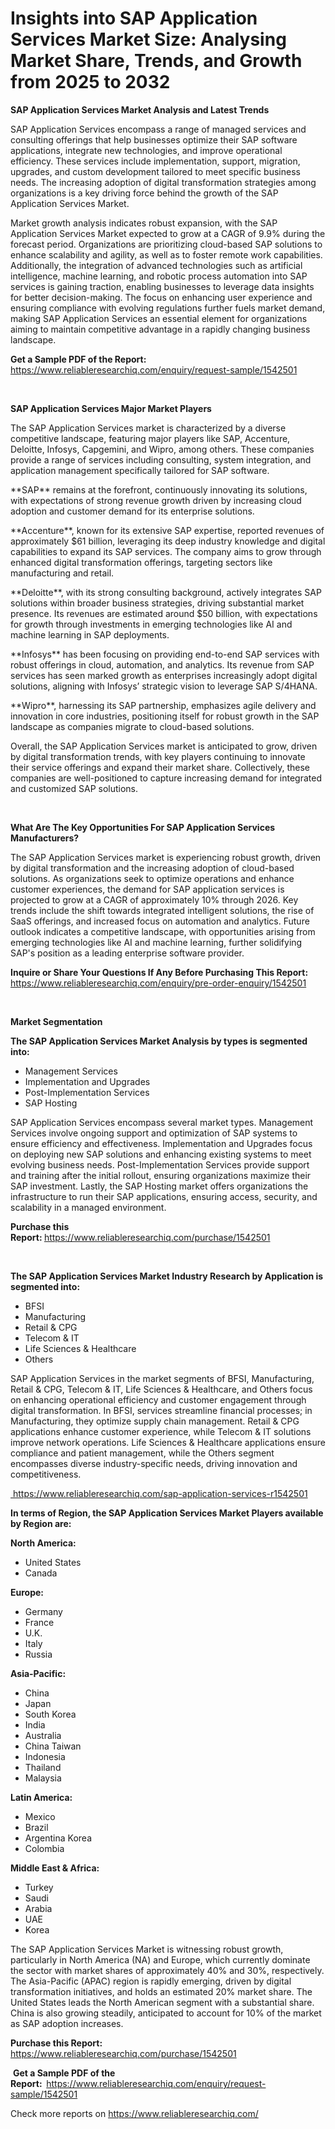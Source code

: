 <p><h1>Insights into SAP Application Services Market Size: Analysing Market Share, Trends, and Growth from 2025 to 2032</h1></p><p><strong>SAP Application Services Market Analysis and Latest Trends</strong></p>
<p><p>SAP Application Services encompass a range of managed services and consulting offerings that help businesses optimize their SAP software applications, integrate new technologies, and improve operational efficiency. These services include implementation, support, migration, upgrades, and custom development tailored to meet specific business needs. The increasing adoption of digital transformation strategies among organizations is a key driving force behind the growth of the SAP Application Services Market.</p><p>Market growth analysis indicates robust expansion, with the SAP Application Services Market expected to grow at a CAGR of 9.9% during the forecast period. Organizations are prioritizing cloud-based SAP solutions to enhance scalability and agility, as well as to foster remote work capabilities. Additionally, the integration of advanced technologies such as artificial intelligence, machine learning, and robotic process automation into SAP services is gaining traction, enabling businesses to leverage data insights for better decision-making. The focus on enhancing user experience and ensuring compliance with evolving regulations further fuels market demand, making SAP Application Services an essential element for organizations aiming to maintain competitive advantage in a rapidly changing business landscape.</p></p>
<p><strong>Get a Sample PDF of the Report:&nbsp;</strong> <a href="https://www.reliableresearchiq.com/enquiry/request-sample/1542501?utm_campaign=1743&utm_medium=2&utm_source=Github&utm_content=ia&utm_term=09032025&utm_id=sap-application-services">https://www.reliableresearchiq.com/enquiry/request-sample/1542501</a></p>
<p>&nbsp;</p>
<p><strong>SAP Application Services Major Market Players</strong></p>
<p><p>The SAP Application Services market is characterized by a diverse competitive landscape, featuring major players like SAP, Accenture, Deloitte, Infosys, Capgemini, and Wipro, among others. These companies provide a range of services including consulting, system integration, and application management specifically tailored for SAP software.</p><p>**SAP** remains at the forefront, continuously innovating its solutions, with expectations of strong revenue growth driven by increasing cloud adoption and customer demand for its enterprise solutions. </p><p>**Accenture**, known for its extensive SAP expertise, reported revenues of approximately $61 billion, leveraging its deep industry knowledge and digital capabilities to expand its SAP services. The company aims to grow through enhanced digital transformation offerings, targeting sectors like manufacturing and retail.</p><p>**Deloitte**, with its strong consulting background, actively integrates SAP solutions within broader business strategies, driving substantial market presence. Its revenues are estimated around $50 billion, with expectations for growth through investments in emerging technologies like AI and machine learning in SAP deployments.</p><p>**Infosys** has been focusing on providing end-to-end SAP services with robust offerings in cloud, automation, and analytics. Its revenue from SAP services has seen marked growth as enterprises increasingly adopt digital solutions, aligning with Infosys’ strategic vision to leverage SAP S/4HANA.</p><p>**Wipro**, harnessing its SAP partnership, emphasizes agile delivery and innovation in core industries, positioning itself for robust growth in the SAP landscape as companies migrate to cloud-based solutions.</p><p>Overall, the SAP Application Services market is anticipated to grow, driven by digital transformation trends, with key players continuing to innovate their service offerings and expand their market share. Collectively, these companies are well-positioned to capture increasing demand for integrated and customized SAP solutions.</p></p>
<p>&nbsp;</p>
<p><strong>What Are The Key Opportunities For SAP Application Services Manufacturers?</strong></p>
<p><p>The SAP Application Services market is experiencing robust growth, driven by digital transformation and the increasing adoption of cloud-based solutions. As organizations seek to optimize operations and enhance customer experiences, the demand for SAP application services is projected to grow at a CAGR of approximately 10% through 2026. Key trends include the shift towards integrated intelligent solutions, the rise of SaaS offerings, and increased focus on automation and analytics. Future outlook indicates a competitive landscape, with opportunities arising from emerging technologies like AI and machine learning, further solidifying SAP's position as a leading enterprise software provider.</p></p>
<p><strong>Inquire or Share Your Questions If Any Before Purchasing This Report:</strong> <a href="https://www.reliableresearchiq.com/enquiry/pre-order-enquiry/1542501?utm_campaign=1743&utm_medium=2&utm_source=Github&utm_content=ia&utm_term=09032025&utm_id=sap-application-services">https://www.reliableresearchiq.com/enquiry/pre-order-enquiry/1542501</a></p>
<p>&nbsp;</p>
<p><strong>Market Segmentation</strong></p>
<p><strong>The SAP Application Services Market Analysis by types is segmented into:</strong></p>
<p><ul><li>Management Services</li><li>Implementation and Upgrades</li><li>Post-Implementation Services</li><li>SAP Hosting</li></ul></p>
<p><p>SAP Application Services encompass several market types. Management Services involve ongoing support and optimization of SAP systems to ensure efficiency and effectiveness. Implementation and Upgrades focus on deploying new SAP solutions and enhancing existing systems to meet evolving business needs. Post-Implementation Services provide support and training after the initial rollout, ensuring organizations maximize their SAP investment. Lastly, the SAP Hosting market offers organizations the infrastructure to run their SAP applications, ensuring access, security, and scalability in a managed environment.</p></p>
<p><strong>Purchase this Report:&nbsp;</strong><a href="https://www.reliableresearchiq.com/purchase/1542501?utm_campaign=1743&utm_medium=2&utm_source=Github&utm_content=ia&utm_term=09032025&utm_id=sap-application-services">https://www.reliableresearchiq.com/purchase/1542501</a></p>
<p>&nbsp;</p>
<p><strong>The SAP Application Services Market Industry Research by Application is segmented into:</strong></p>
<p><ul><li>BFSI</li><li>Manufacturing</li><li>Retail & CPG</li><li>Telecom & IT</li><li>Life Sciences & Healthcare</li><li>Others</li></ul></p>
<p><p>SAP Application Services in the market segments of BFSI, Manufacturing, Retail & CPG, Telecom & IT, Life Sciences & Healthcare, and Others focus on enhancing operational efficiency and customer engagement through digital transformation. In BFSI, services streamline financial processes; in Manufacturing, they optimize supply chain management. Retail & CPG applications enhance customer experience, while Telecom & IT solutions improve network operations. Life Sciences & Healthcare applications ensure compliance and patient management, while the Others segment encompasses diverse industry-specific needs, driving innovation and competitiveness.</p></p>
<p><a href="https://www.reliableresearchiq.com/sap-application-services-r1542501?utm_campaign=1743&utm_medium=2&utm_source=Github&utm_content=ia&utm_term=09032025&utm_id=sap-application-services">&nbsp;https://www.reliableresearchiq.com/sap-application-services-r1542501</a></p>
<p><strong>In terms of Region, the SAP Application Services Market Players available by Region are:</strong></p>
<p>
    <p> <strong> North America: </strong>
        <ul>
            <li>United States</li>
            <li>Canada</li>
        </ul>
        </p> 
    <p> <strong> Europe: </strong>
        <ul>
            <li>Germany</li>
            <li>France</li>
            <li>U.K.</li>
            <li>Italy</li>
            <li>Russia</li>
        </ul>
        </p> 
    <p> <strong> Asia-Pacific: </strong>
        <ul>
            <li>China</li>
            <li>Japan</li>
            <li>South Korea</li>
            <li>India</li>
            <li>Australia</li>
            <li>China Taiwan</li>
            <li>Indonesia</li>
            <li>Thailand</li>
            <li>Malaysia</li>
        </ul>
        </p> 
    <p> <strong> Latin America: </strong>
        <ul>
            <li>Mexico</li>
            <li>Brazil</li>
            <li>Argentina Korea</li>
            <li>Colombia</li>
        </ul>
        </p> 
    <p> <strong> Middle East & Africa: </strong>
        <ul>
            <li>Turkey</li>
            <li>Saudi</li>
            <li>Arabia</li>
            <li>UAE</li>
            <li>Korea</li>
        </ul>
    </p>
    </p>
<p><p>The SAP Application Services Market is witnessing robust growth, particularly in North America (NA) and Europe, which currently dominate the sector with market shares of approximately 40% and 30%, respectively. The Asia-Pacific (APAC) region is rapidly emerging, driven by digital transformation initiatives, and holds an estimated 20% market share. The United States leads the North American segment with a substantial share. China is also growing steadily, anticipated to account for 10% of the market as SAP adoption increases.</p></p>
<p><strong>Purchase this Report: </strong><a href="https://www.reliableresearchiq.com/purchase/1542501?utm_campaign=1743&utm_medium=2&utm_source=Github&utm_content=ia&utm_term=09032025&utm_id=sap-application-services">https://www.reliableresearchiq.com/purchase/1542501</a></p>
<p>&nbsp;<strong>Get a Sample PDF of the Report:&nbsp;&nbsp;</strong><a href="https://www.reliableresearchiq.com/enquiry/request-sample/1542501?utm_campaign=1743&utm_medium=2&utm_source=Github&utm_content=ia&utm_term=09032025&utm_id=sap-application-services">https://www.reliableresearchiq.com/enquiry/request-sample/1542501</a></p>
<p><strong></strong></p>
<p>Check more reports on <a href="https://www.reliableresearchiq.com/?utm_campaign=1743&utm_medium=2&utm_source=Github&utm_content=ia&utm_term=09032025&utm_id=sap-application-services">https://www.reliableresearchiq.com/</a></p>